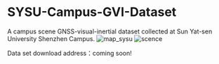 # SYSU-Campus-GVI-Dataset

A campus scene GNSS-visual-inertial dataset collected at Sun Yat-sen University Shenzhen Campus.
![map_sysu](https://github.com/SYSU-CPNTLab/SYSU-Campus-GVI-Dataset/assets/74598384/c039b9a8-81d1-4094-aa11-6ca49ab2f9ef)
![scence](https://github.com/SYSU-CPNTLab/SYSU-Campus-GVI-Dataset/assets/74598384/b92dea87-dcfd-4a3e-beca-dd6dd2e98cec)

Data set download address：coming soon!
